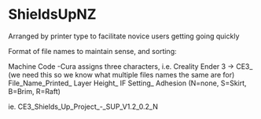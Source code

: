 # ShieldsUpNZ
Arranged by printer type to facilitate novice users getting going quickly

Format of file names to maintain sense, and sorting:

Machine Code -Cura assigns three characters, i.e. Creality Ender 3 -> CE3_ (we need this so we know what multiple files names the same are for)
File_Name_Printed_
Layer Height_
IF Setting_
Adhesion (N=none, S=Skirt, B=Brim, R=Raft)

ie. CE3_Shields_Up_Project_-_SUP_V1.2_0.2_N
